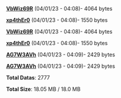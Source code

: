 [**VbWiz69R**](/data/VbWiz69R.txt) (04/01/23 - 04:08)- 4064 bytes

[**xp4thEr0**](/data/xp4thEr0.txt) (04/01/23 - 04:08)- 1550 bytes

[**VbWiz69R**](/data/VbWiz69R.txt) (04/01/23 - 04:08)- 4064 bytes

[**xp4thEr0**](/data/xp4thEr0.txt) (04/01/23 - 04:08)- 1550 bytes

[**AG7W3AVh**](/data/AG7W3AVh.txt) (04/01/23 - 04:09)- 2429 bytes

[**AG7W3AVh**](/data/AG7W3AVh.txt) (04/01/23 - 04:09)- 2429 bytes

**Total Datas**: 2777

**Total Size**: 18.05 MB / 18.0 MB